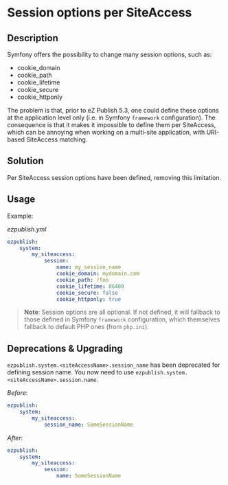 # Session options per SiteAccess

## Description
Symfony offers the possibility to change many session options, such as:

* cookie_domain
* cookie_path
* cookie_lifetime
* cookie_secure
* cookie_httponly

The problem is that, prior to eZ Publish 5.3, one could define these options at the application level only
(i.e. in Symfony `framework` configuration).
The consequence is that it makes it impossible to define them per SiteAccess, which can be annoying when working
on a multi-site application, with URI-based SiteAccess matching.

## Solution
Per SiteAccess session options have been defined, removing this limitation.

## Usage
Example:

*ezpublish.yml*
```yaml
ezpublish:
    system:
        my_siteaccess:
            session:
                name: my_session_name
                cookie_domain: mydomain.com
                cookie_path: /foo
                cookie_lifetime: 86400
                cookie_secure: false
                cookie_httponly: true
```

> **Note**:
> Session options are all optional.
> If not defined, it will fallback to those defined in Symfony `framework` configuration,
> which themselves fallback to default PHP ones (from `php.ini`).

## Deprecations & Upgrading
`ezpublish.system.<siteAccessName>.session_name` has been deprecated for defining session name.
You now need to use `ezpublish.system.<siteAccessName>.session.name`.

*Before*:
```yaml
ezpublish:
    system:
        my_siteaccess:
            session_name: SomeSessionName
```

*After*:
```yaml
ezpublish:
    system:
        my_siteaccess:
            session:
                name: SomeSessionName
```
